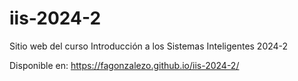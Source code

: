 # iis-2024-2

Sitio web del curso Introducción a los Sistemas Inteligentes 2024-2

Disponible en: https://fagonzalezo.github.io/iis-2024-2/
